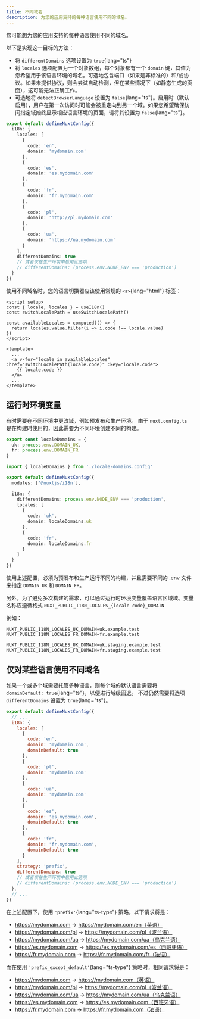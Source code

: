 ```yaml
---
title: 不同域名
description: 为您的应用支持的每种语言使用不同的域名。
---
```


您可能想为您的应用支持的每种语言使用不同的域名。

以下是实现这一目标的方法：

- 将 `differentDomains` 选项设置为 `true`{lang="ts"}
- 将 `locales` 选项配置为一个对象数组，每个对象都有一个 `domain` 键，其值为您希望用于该语言环境的域名。可选地包含端口（如果是非标准的）和/或协议。如果未提供协议，则会尝试自动检测，但在某些情况下（如静态生成的页面），这可能无法正确工作。
- 可选地将 `detectBrowserLanguage` 设置为 `false`{lang="ts"}。启用时（默认启用），用户在第一次访问时可能会被重定向到另一个域。如果您希望确保访问指定域始终显示相应语言环境的页面，请将其设置为 `false`{lang="ts"}。

```ts [nuxt.config.ts]
export default defineNuxtConfig({
  i18n: {
    locales: [
      {
        code: 'en',
        domain: 'mydomain.com'
      },
      {
        code: 'es',
        domain: 'es.mydomain.com'
      },
      {
        code: 'fr',
        domain: 'fr.mydomain.com'
      },
      {
        code: 'pl',
        domain: 'http://pl.mydomain.com'
      },
      {
        code: 'ua',
        domain: 'https://ua.mydomain.com'
      }
    ],
    differentDomains: true
    // 或者仅在生产环境中启用此选项
    // differentDomains: (process.env.NODE_ENV === 'production')
  }
})
```

使用不同域名时，您的语言切换器应该使用常规的 `<a>`{lang="html"} 标签：

```vue
<script setup>
const { locale, locales } = useI18n()
const switchLocalePath = useSwitchLocalePath()

const availableLocales = computed(() => {
  return locales.value.filter(i => i.code !== locale.value)
})
</script>

<template>
  ...
  <a v-for="locale in availableLocales" :href="switchLocalePath(locale.code)" :key="locale.code">
    {{ locale.code }}
  </a>
  ...
</template>
```

## 运行时环境变量

有时需要在不同环境中更改域，例如预发布和生产环境。
由于 `nuxt.config.ts` 是在构建时使用的，因此需要为不同环境创建不同的构建。

```ts [locale-domains.config.ts]
export const localeDomains = {
  uk: process.env.DOMAIN_UK,
  fr: process.env.DOMAIN_FR
}
```

```ts [nuxt.config.ts]
import { localeDomains } from './locale-domains.config'

export default defineNuxtConfig({
  modules: ['@nuxtjs/i18n'],

  i18n: {
    differentDomains: process.env.NODE_ENV === 'production',
    locales: [
      {
        code: 'uk',
        domain: localeDomains.uk
      },
      {
        code: 'fr',
        domain: localeDomains.fr
      }
    ]
  }
})
```

使用上述配置，必须为预发布和生产运行不同的构建，并且需要不同的 .env 文件来指定 `DOMAIN_UK` 和 `DOMAIN_FR`。

另外，为了避免多次构建的需求，可以通过运行时环境变量覆盖语言区域域。变量名称应遵循格式 `NUXT_PUBLIC_I18N_LOCALES_{locale code}_DOMAIN`

例如：

```shell [production.env]
NUXT_PUBLIC_I18N_LOCALES_UK_DOMAIN=uk.example.test
NUXT_PUBLIC_I18N_LOCALES_FR_DOMAIN=fr.example.test
```

```shell [staging.env]
NUXT_PUBLIC_I18N_LOCALES_UK_DOMAIN=uk.staging.example.test
NUXT_PUBLIC_I18N_LOCALES_FR_DOMAIN=fr.staging.example.test
```

## 仅对某些语言使用不同域名

如果一个或多个域需要托管多种语言，则每个域的默认语言需要将 `domainDefault: true`{lang="ts"}，以便进行域级回退。
不过仍然需要将选项 `differentDomains` 设置为 `true`{lang="ts"}。

```js {}[nuxt.config.js]
export default defineNuxtConfig({
  // ...
  i18n: {
    locales: [
      {
        code: 'en',
        domain: 'mydomain.com',
        domainDefault: true
      },
      {
        code: 'pl',
        domain: 'mydomain.com'
      },
      {
        code: 'ua',
        domain: 'mydomain.com'
      },
      {
        code: 'es',
        domain: 'es.mydomain.com',
        domainDefault: true
      },
      {
        code: 'fr',
        domain: 'fr.mydomain.com',
        domainDefault: true
      }
    ],
    strategy: 'prefix',
    differentDomains: true
    // 或者仅在生产环境中启用此选项
    // differentDomains: (process.env.NODE_ENV === 'production')
  },
  // ...
})
```

在上述配置下，使用 `'prefix'`{lang="ts-type"} 策略，以下请求将是：
- https://mydomain.com -> https://mydomain.com/en（英语）
- https://mydomain.com/pl -> https://mydomain.com/pl（波兰语）
- https://mydomain.com/ua -> https://mydomain.com/ua（乌克兰语）
- https://es.mydomain.com -> https://es.mydomain.com/es（西班牙语）
- https://fr.mydomain.com -> https://fr.mydomain.com/fr（法语）

而在使用 `'prefix_except_default'`{lang="ts-type"} 策略时，相同请求将是：
- https://mydomain.com -> https://mydomain.com（英语）
- https://mydomain.com/pl -> https://mydomain.com/pl（波兰语）
- https://mydomain.com/ua -> https://mydomain.com/ua（乌克兰语）
- https://es.mydomain.com -> https://es.mydomain.com（西班牙语）
- https://fr.mydomain.com -> https://fr.mydomain.com（法语）